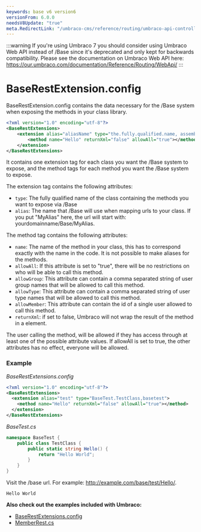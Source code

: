 ```yaml
---
keywords: base v6 version6
versionFrom: 6.0.0
needsV8Update: "true"
meta.RedirectLink: "/umbraco-cms/reference/routing/umbraco-api-controllers"
---
```


:::warning
If you're using Umbraco 7 you should consider using Umbraco Web API instead of /Base since it's deprecated and only kept for backwards compatibility. Please see the documentation on Umbraco Web API here: https://our.umbraco.com/documentation/Reference/Routing/WebApi/
:::

# BaseRestExtension.config

BaseRestExtension.config contains the data necessary for the /Base system when exposing the methods in your class library.

```xml
<?xml version="1.0" encoding="utf-8"?>
<BaseRestExtensions>
    <extension alias="aliasName" type="the.fully.qualified.name, assemblyName">
        <method name="Hello" returnXml="false" allowAll="true"></method>
    </extension>
</BaseRestExtensions>
```

It contains one extension tag for each class you want the /Base system to expose, and the method tags for each method you want the /Base system to expose.

The extension tag contains the following attributes:

- `type`: The fully qualified name of the class containing the methods you want to expose via /Base
- `alias`: The name that /Base will use when mapping urls to your class. If you put "MyAlias" here, the url will start with: yourdomainname/Base/MyAlias.

The method tag contains the following attributes:

- `name`: The name of the method in your class, this has to correspond exactly with the name in the code. It is not possible to make aliases for the methods.
- `allowAll`: If this attribute is set to "true", there will be no restrictions on who will be able to call this method.
- `allowGroup`: This attribute can contain a comma separated string of user group names that will be allowed to call this method.
- `allowType`: This attribute can contain a comma separated string of user type names that will be allowed to call this method.
- `allowMember`: This attribute can contain the id of a single user allowed to call this method.
- `returnXml`: if set to false, Umbraco will not wrap the result of the method in a <value> element.

The user calling the method, will be allowed if they has access through at least one of the possible attribute values. If allowAll is set to true, the other attributes has no effect, everyone will be allowed.

### Example

_BaseRestExtensions.config_

```xml
<?xml version="1.0" encoding="utf-8"?>
<BaseRestExtensions>
  <extension alias="test" type="BaseTest.TestClass,basetest">
    <method name="Hello" returnXml="false" allowAll="true"></method>
  </extension>
</BaseRestExtensions>
```

_BaseTest.cs_

```csharp
namespace BaseTest {
    public class TestClass {
        public static string Hello() {
            return "Hello World";
        }
    }
}
```

Visit the /base url. For example: http://example.com/base/test/Hello/.

    Hello World

**Also check out the examples included with Umbraco:**
- [BaseRestExtensions.config](https://github.com/umbraco/Umbraco-CMS/blob/v7/dev/src/Umbraco.Web.UI/config/BaseRestExtensions.config)
- [MemberRest.cs](https://github.com/umbraco/Umbraco-CMS/blob/v7/dev/src/Umbraco.Web/BaseRest/MemberRest.cs)
